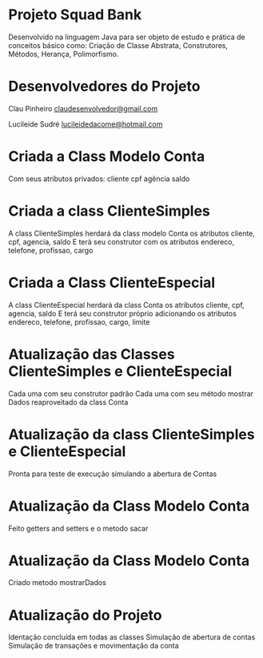 # Projeto Squad Bank

Desenvolvido na linguagem Java para ser objeto de estudo e prática de conceitos básico como: Criação de Classe Abstrata, Construtores, Métodos, Herança, Polimorfismo.

# Desenvolvedores do Projeto

Clau Pinheiro
claudesenvolvedor@gmail.com

Lucileide Sudré
lucileidedacome@hotmail.com

# Criada a Class Modelo Conta
Com seus atributos privados:
cliente
cpf
agência
saldo

# Criada a class ClienteSimples

A class ClienteSimples herdará da class modelo Conta os atributos cliente, cpf, agencia, saldo
E terá seu construtor com os atributos endereco, telefone, profissao, cargo

# Criada a Class ClienteEspecial

A class ClienteEspecial herdará da class Conta os atributos cliente, cpf, agencia, saldo
E terá seu construtor próprio adicionando os atributos endereco, telefone, profissao, cargo, limite

# Atualização das Classes ClienteSimples e ClienteEspecial

Cada uma com seu construtor padrão
Cada uma com seu método mostrar Dados reaproveitado da class Conta

# Atualização da class ClienteSimples e ClienteEspecial

Pronta para teste de execução simulando a abertura de Contas

# Atualização da Class Modelo Conta

Feito getters and setters e o metodo sacar

# Atualização da Class Modelo Conta

Criado metodo mostrarDados

# Atualização do Projeto

Identação concluída em todas as classes
Simulação de abertura de contas
Simulação de transações e movimentação da conta